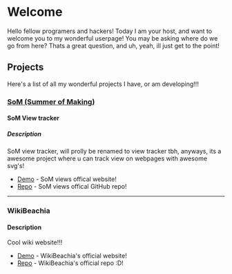 # Welcome

Hello fellow programers and hackers! Today I am your host, and want to welcome you to my wonderful userpage! You may be asking where do we go from here? Thats a great question, and uh, yeah, ill just get to the point!

## Projects

Here's a list of all my wonderful projects I have, or am developing!!!

### [SoM (Summer of Making)](https://summer.hackclub.com/)

#### SoM View tracker

##### Description

SoM view tracker, will prolly be renamed to view tracker tbh, anyways, its a awesome project where u can track view on webpages with awesome svg's!

- [Demo](https://som-views.null-austin.me/) - SoM views offical website!
- [Repo](https://github.com/Null-Austin/SoM-view-tracker/) - SoM views offical GitHub repo!

---

### WikiBeachia

<!-- markdownlint-disable-next-line MD024 -->
#### Description

Cool wiki website!!!

- [Demo](https://wiki.null-austin.me/) - WikiBeachia's official website!
- [Repo](https://github.com/Null-Austin/wikibeachia/) - WikiBeachia's official repo :D!
